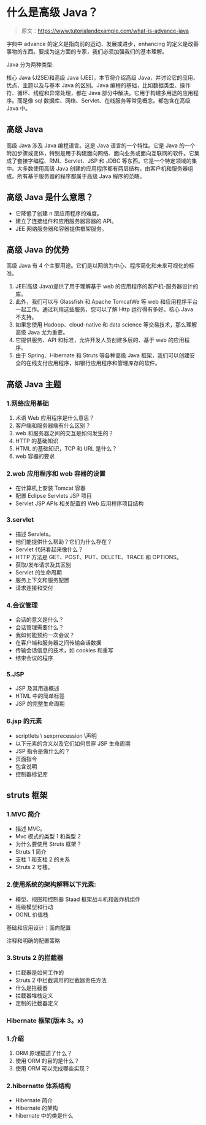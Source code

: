 # 什么是高级 Java？

> 原文：<https://www.tutorialandexample.com/what-is-advance-java>

字典中 advance 的定义是指向前的运动、发展或进步，enhancing 的定义是改善事物的东西。要成为这方面的专家，我们必须加强我们的基本理解。

Java 分为两种类型:

核心 Java (J2SE)和高级 Java (JEE)。本节将介绍高级 Java，并讨论它的应用、优点、主题以及与基本 Java 的区别。Java 编程的基础，比如数据类型、操作符、循环、线程和异常处理，都在 Java 部分中解决。它用于构建多用途的应用程序。而是像 sql 数据库、网络、Servlet、在线服务等常见概念。都包含在高级 Java 中。

## 高级 Java

高级 Java 涉及 Java 编程语言。这是 Java 语言的一个特性。它是 Java 的一个附加步骤或变体，特别是用于构建面向网络、面向业务或面向互联网的软件。它集成了套接字编程、RMI、Servlet、JSP 和 JDBC 等东西。它是一个特定领域的集中。大多数使用高级 Java 创建的应用程序都有两层结构，由客户机和服务器组成。所有基于服务器的程序都属于高级 Java 程序的范畴。

## 高级 Java 是什么意思？

*   它降低了创建 n 层应用程序的难度。
*   建立了连接组件和应用服务器容器的 API。
*   JEE 网络服务器和容器提供框架服务。

## 高级 Java 的优势

高级 Java 有 4 个主要用途。它们是以网络为中心、程序简化和未来可视化的标准。

1.  JEE(高级 Java)提供了用于理解基于 web 的应用程序的客户机-服务器设计的库。
2.  此外，我们可以与 Glassfish 和 Apache TomcatWe 等 web 和应用程序平台一起工作。通过利用这些服务，您可以了解 Http 运行得有多好。核心 Java 不支持。
3.  如果您使用 Hadoop、cloud-native 和 data science 等交易技术，那么理解高级 Java 尤为重要。
4.  它提供服务、API 和标准，允许开发人员创建多层的、基于 web 的应用程序。
5.  由于 Spring、Hibernate 和 Struts 等各种高级 Java 框架，我们可以创建安全的在线支付应用程序，如银行应用程序和管理库存的软件。

## 高级 Java 主题

### 1.网络应用基础

1.  术语 Web 应用程序是什么意思？
2.  客户端和服务器端有什么区别？
3.  web 和服务器之间的交互是如何发生的？
4.  HTTP 的基础知识
5.  HTML 的基础知识，TCP 和 URL 是什么？
6.  web 容器的要求

### 2.web 应用程序和 web 容器的设置

*   在计算机上安装 Tomcat 容器
*   配置 Eclipse Servlets JSP 项目
*   Servlet JSP APIs 相关配置的 Web 应用程序项目结构

### 3.servlet

*   描述 Servlets。
*   他们能提供什么帮助？它们为什么存在？
*   Servlet 代码看起来像什么？
*   HTTP 方法是 GET、POST、PUT、DELETE、TRACE 和 OPTIONS。
*   获取/发布请求及其区别
*   Servlet 的生命周期
*   服务上下文和服务配置
*   请求连接和交付

### 4.会议管理

*   会话的意义是什么？
*   会话管理需要什么？
*   我如何能预约一次会议？
*   在客户端和服务器之间传输会话数据
*   传输会话信息的技术，如 cookies 和重写
*   结束会议的程序

### 5.JSP

*   JSP 及其用途概述
*   HTML 中的简单标签
*   JSP 的完整生命周期

### 6.jsp 的元素

*   scriptlets \ sexprrecession \声明
*   以下元素的含义以及它们如何贯穿 JSP 生命周期
*   JSP 指令是做什么的？
*   页面指令
*   包含说明
*   控制器标记库

## struts 框架

### 1.MVC 简介

*   描述 MVC。
*   Mvc 模式的类型 1 和类型 2
*   为什么要使用 Struts 框架？
*   Struts 1 简介
*   支柱 1 和支柱 2 的关系
*   Struts 2 号楼。

### 2.使用系统的架构解释以下元素:

*   模型、视图和控制器 Staad 框架战斗机和轰炸机组件
*   班级模型和行动
*   OGNL 价值栈

基础和应用设计；面向配置

注释和明确的配置策略

### 3.Struts 2 的拦截器

*   拦截器是如何工作的
*   Struts 2 中拦截调用的拦截器责任方法
*   什么是拦截器
*   拦截器堆栈定义
*   定制的拦截器定义

### Hibernate 框架(版本 3。x)

### 1.介绍

1.  ORM 原理描述了什么？
2.  使用 ORM 的目的是什么？
3.  使用 ORM 可以完成哪些实现？

### 2.hibernatte 体系结构

*   Hibernate 简介
*   Hibernate 的架构
*   hibernate 中的类是什么